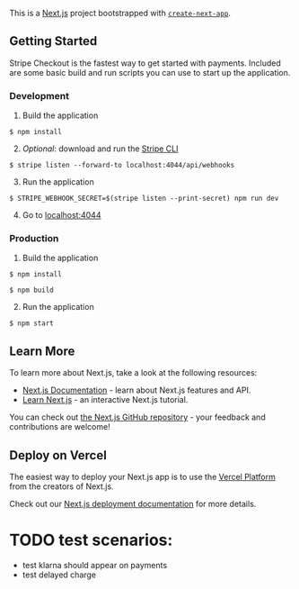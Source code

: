 This is a [Next.js](https://nextjs.org) project bootstrapped with [`create-next-app`](https://github.com/vercel/next.js/tree/canary/packages/create-next-app).

## Getting Started

Stripe Checkout is the fastest way to get started with payments. Included are some basic build and run scripts you can use to start up the application.

### Development

1. Build the application
```shell
$ npm install
```

2. _Optional_: download and run the [Stripe CLI](https://stripe.com/docs/stripe-cli)
```shell
$ stripe listen --forward-to localhost:4044/api/webhooks
```

3. Run the application
```shell
$ STRIPE_WEBHOOK_SECRET=$(stripe listen --print-secret) npm run dev
```

4. Go to [localhost:4044](http://localhost:4044)

### Production

1. Build the application
```shell
$ npm install

$ npm build
```

2. Run the application
```shell
$ npm start
```

## Learn More

To learn more about Next.js, take a look at the following resources:

- [Next.js Documentation](https://nextjs.org/docs) - learn about Next.js features and API.
- [Learn Next.js](https://nextjs.org/learn) - an interactive Next.js tutorial.

You can check out [the Next.js GitHub repository](https://github.com/vercel/next.js) - your feedback and contributions are welcome!

## Deploy on Vercel

The easiest way to deploy your Next.js app is to use the [Vercel Platform](https://vercel.com/new?utm_medium=default-template&filter=next.js&utm_source=create-next-app&utm_campaign=create-next-app-readme) from the creators of Next.js.

Check out our [Next.js deployment documentation](https://nextjs.org/docs/app/building-your-application/deploying) for more details.

# TODO test scenarios:
- test klarna should appear on payments
- test delayed charge